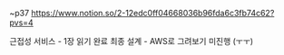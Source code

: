 
~p37
https://www.notion.so/2-12edc0ff04668036b96fda6c3fb74c62?pvs=4

근접성 서비스 - 1장 읽기 완료
최종 설계 - AWS로 그려보기 미진행 (ㅜㅜ)